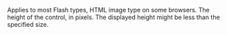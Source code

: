 Applies to most Flash types, HTML image type on
            some browsers. The height of the control, in pixels. The
            displayed height might be less than the specified size.